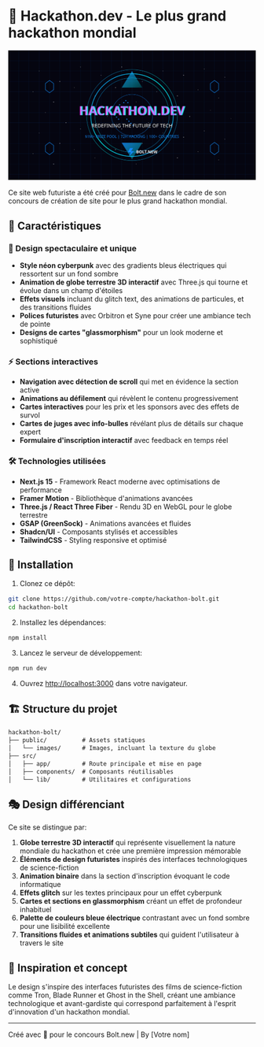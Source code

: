 # 🚀 Hackathon.dev - Le plus grand hackathon mondial

![Hackathon Banner](/public/images/hackathon-poster.svg)

Ce site web futuriste a été créé pour [Bolt.new](https://bolt.new) dans le cadre de son concours de création de site pour le plus grand hackathon mondial.

## 🌟 Caractéristiques

### 🎨 Design spectaculaire et unique
- **Style néon cyberpunk** avec des gradients bleus électriques qui ressortent sur un fond sombre
- **Animation de globe terrestre 3D interactif** avec Three.js qui tourne et évolue dans un champ d'étoiles
- **Effets visuels** incluant du glitch text, des animations de particules, et des transitions fluides
- **Polices futuristes** avec Orbitron et Syne pour créer une ambiance tech de pointe
- **Designs de cartes "glassmorphism"** pour un look moderne et sophistiqué

### ⚡ Sections interactives
- **Navigation avec détection de scroll** qui met en évidence la section active
- **Animations au défilement** qui révèlent le contenu progressivement
- **Cartes interactives** pour les prix et les sponsors avec des effets de survol
- **Cartes de juges avec info-bulles** révélant plus de détails sur chaque expert
- **Formulaire d'inscription interactif** avec feedback en temps réel

### 🛠️ Technologies utilisées
- **Next.js 15** - Framework React moderne avec optimisations de performance
- **Framer Motion** - Bibliothèque d'animations avancées
- **Three.js / React Three Fiber** - Rendu 3D en WebGL pour le globe terrestre
- **GSAP (GreenSock)** - Animations avancées et fluides
- **Shadcn/UI** - Composants stylisés et accessibles
- **TailwindCSS** - Styling responsive et optimisé

## 🔧 Installation

1. Clonez ce dépôt:
```bash
git clone https://github.com/votre-compte/hackathon-bolt.git
cd hackathon-bolt
```

2. Installez les dépendances:
```bash
npm install
```

3. Lancez le serveur de développement:
```bash
npm run dev
```

4. Ouvrez [http://localhost:3000](http://localhost:3000) dans votre navigateur.

## 🏗️ Structure du projet

```
hackathon-bolt/
├── public/          # Assets statiques
│   └── images/      # Images, incluant la texture du globe
├── src/             
│   ├── app/         # Route principale et mise en page
│   ├── components/  # Composants réutilisables
│   └── lib/         # Utilitaires et configurations
```

## 🎭 Design différenciant

Ce site se distingue par:

1. **Globe terrestre 3D interactif** qui représente visuellement la nature mondiale du hackathon et crée une première impression mémorable
2. **Éléments de design futuristes** inspirés des interfaces technologiques de science-fiction
3. **Animation binaire** dans la section d'inscription évoquant le code informatique
4. **Effets glitch** sur les textes principaux pour un effet cyberpunk
5. **Cartes et sections en glassmorphism** créant un effet de profondeur inhabituel
6. **Palette de couleurs bleue électrique** contrastant avec un fond sombre pour une lisibilité excellente
7. **Transitions fluides et animations subtiles** qui guident l'utilisateur à travers le site

## 🧠 Inspiration et concept

Le design s'inspire des interfaces futuristes des films de science-fiction comme Tron, Blade Runner et Ghost in the Shell, créant une ambiance technologique et avant-gardiste qui correspond parfaitement à l'esprit d'innovation d'un hackathon mondial.

---

Créé avec 💙 pour le concours Bolt.new | By [Votre nom]
